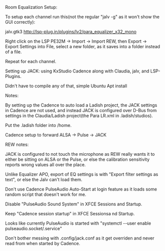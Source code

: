 Room Equalization Setup:

To setup each channel run this(not the regular "jalv -g" as it won't show the GUI correctly):


jalv.gtk3 http://lsp-plug.in/plugins/lv2/para_equalizer_x32_mono

Right click on the LSP PE32M -> Import -> Import REW, then Export -> Export Settings into File, select a new folder, as it saves into a folder instead of a file. 

Repeat for each channel.

Setting up JACK:
using KxStudio Cadence along with Claudia, jalv, and LSP-Plugins.


Didn't have to compile any of that, simple Ubuntu Apt install

Notes:

By setting up the Cadence to auto load a Ladish project, the JACK settings in Cadence are not used, and instead JACK is configured over D-Bus from settings in the Claudia/Ladish project(the Para LR.xml in .ladish/studios).

Put the .ladish folder into /home.

Cadence setup to forward ALSA -> Pulse -> JACK

REW notes:

JACK is configured to not touch the microphone as REW really wants it to either be sitting on ALSA or the Pulse, or else the calibration sensitivity reports wrong values all over the place.

Unlike Equalizer APO, export of EQ settings is with "Export filter settings as text", or else the Jalv can't load them.

Don't use Cadence PulseAudio Auto-Start at login feature as it loads some random script that doesn't work for me.

Disable "PulseAudio Sound System" in XFCE Sessions and Startup.

Keep "Cadence session startup" in XFCE Sessionsa nd Startup.

Looks like currently PulseAudio is started with "systemctl --user enable pulseaudio.socket/.service"

Don't bother messing with .config/jack.conf as it get overriden and never read from when started by Cadence.
